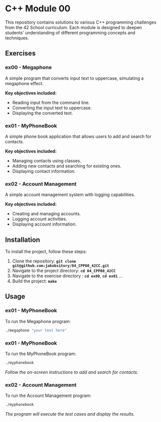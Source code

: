 # **C++ Module 00**

This repository contains solutions to various C++ programming challenges from the 42 School curriculum. Each module is designed to deepen students' understanding of different programming concepts and techniques.

## **Exercises**

### **ex00 - Megaphone**
A simple program that converts input text to uppercase, simulating a megaphone effect.

**Key objectives included:**

- Reading input from the command line.
- Converting the input text to uppercase.
- Displaying the converted text.

### **ex01 - MyPhoneBook**
A simple phone book application that allows users to add and search for contacts.

**Key objectives included:**

- Managing contacts using classes.
- Adding new contacts and searching for existing ones.
- Displaying contact information.

### **ex02 - Account Management**
A simple account management system with logging capabilities.

**Key objectives included:**

- Creating and managing accounts.
- Logging account activities.
- Displaying account information.

## **Installation**

To install the project, follow these steps:

1. Clone the repository: **`git clone git@github.com:jakobsitory/04_CPP00_42CC.git`**
2. Navigate to the project directory: **`cd 04_CPP00_42CC`**
3. Navigate to the exercise directory : **`cd ex00`**,  **`cd ex01`** ...
4. Build the project: **`make`**

## **Usage**
### **ex01 - MyPhoneBook**
To run the Megaphone program:
```bash
./megaphone "your text here"
```

### **ex01 - MyPhoneBook**
To run the MyPhoneBook program:
```bash
./myphonebook
```
_Follow the on-screen instructions to add and search for contacts._

### **ex02 - Account Management**
To run the Account Management program:
```bash
./myphonebook
```
_The program will execute the test cases and display the results._
